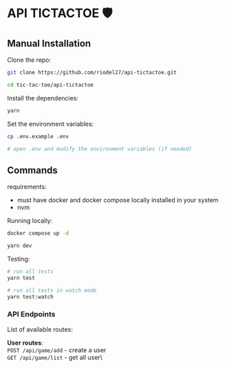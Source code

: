 # API TICTACTOE 🛡️

## Manual Installation

Clone the repo:

```bash
git clone https://github.com/riodel27/api-tictactoe.git

cd tic-tac-toe/api-tictactoe

```

Install the dependencies:

```bash
yarn
```

Set the environment variables:

```bash
cp .env.example .env

# open .env and modify the environment variables (if needed)
```

## Commands

requirements:

-   must have docker and docker compose locally installed in your system
-   nvm

Running locally:

```bash
docker compose up -d

yarn dev
```

Testing:

```bash
# run all tests
yarn test

# run all tests in watch mode
yarn test:watch

```

### API Endpoints

List of available routes:

**User routes**:\
`POST /api/game/add` - create a user\
`GET /api/game/list` - get all user\
